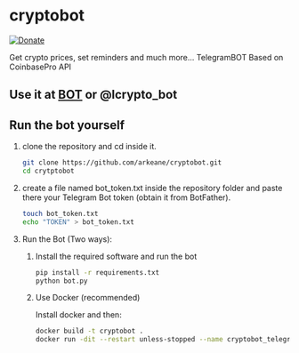 # cryptobot

[![Donate](https://img.shields.io/badge/Donate-PayPal-green.svg)](https://www.paypal.com/cgi-bin/webscr?cmd=_s-xclick&hosted_button_id=LZDKH4PL5Z3XN&source=url)

Get crypto prices, set reminders and much more...
TelegramBOT Based on CoinbasePro API 

## Use it at [BOT](https://t.me/lcrypto_bot) or @lcrypto_bot

## Run the bot yourself

1. clone the repository and cd inside it.

    ```bash
    git clone https://github.com/arkeane/cryptobot.git
    cd crytptobot
    ```

2. create a file named bot_token.txt inside the repository folder and paste there your Telegram Bot token (obtain it from BotFather).

    ```bash
    touch bot_token.txt
    echo "TOKEN" > bot_token.txt
    ````

3.  Run the Bot (Two ways):

    1. Install the required software and run the bot

        ```bash
        pip install -r requirements.txt
        python bot.py
        ```
    2. Use Docker (recommended)
        
        Install docker and then:
    
        ```bash
        docker build -t cryptobot .
        docker run -dit --restart unless-stopped --name cryptobot_telegram cryptobot
        ```
